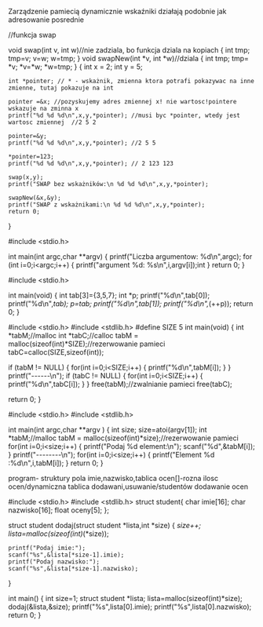 Zarządzenie pamiecią dynamicznie
wskaźniki działają podobnie jak adresowanie posrednie


//funkcja swap

void swap(int v, int w)//nie zadziala, bo funkcja dziala na kopiach
{
    int tmp;
    tmp=v;
    v=w;
    w=tmp;
}
void swapNew(int *v, int *w)//dziala
{
    int tmp;
    tmp= *v;
    *v=*w;
    *w=tmp;
}
{
    int x = 2;
    int y = 5;
   
    int *pointer; // * - wskażnik, zmienna ktora potrafi pokazywac na inne zmienne, tutaj pokazuje na int
   
    pointer =&x; //pozyskujemy adres zmiennej x! nie wartosc!pointere wskazuje na zminna x
    printf("%d %d %d\n",x,y,*pointer); //musi byc *pointer, wtedy jest wartosc zmiennej  //2 5 2
   
    pointer=&y;
    printf("%d %d %d\n",x,y,*pointer); //2 5 5
    
    *pointer=123;
    printf("%d %d %d\n",x,y,*pointer); // 2 123 123
    
    swap(x,y);
    printf("SWAP bez wskażników:\n %d %d %d\n",x,y,*pointer);
    
    swapNew(&x,&y);
    printf("SWAP z wskażnikami:\n %d %d %d\n",x,y,*pointer);
    return 0;
}




#include <stdio.h>

int main(int argc,char **argv)
{
    printf("Liczba argumentow: %d\n",argc);
    for (int i=0;i<argc;i++)
    {
        printf("argument %d: %s\n",i,argv[i]);int 
    }
    return 0;
}



#include <stdio.h>

int main(void)
{
    int tab[3]={3,5,7};
    int *p;
    printf("%d\n",tab[0]);
    printf("%d\n",*tab);
    p=tab;
    printf("%d\n",tab[1]);
    printf("%d\n",*(++p));
    return 0;
}


#include <stdio.h>
#include <stdlib.h>
#define SIZE 5
int main(void)
{
int *tabM;//malloc
int *tabC;//calloc
tabM = malloc(sizeof(int)*SIZE);//rezerwowanie pamieci
tabC=calloc(SIZE,sizeof(int));

if (tabM != NULL)
{
        for(int i=0;i<SIZE;i++)
        {
        printf("%d\n",tabM[i]);
        }
}
printf("------\n");
if (tabC != NULL)
{
        for(int i=0;i<SIZE;i++)
        {
        printf("%d\n",tabC[i]);
        }
}
free(tabM);//zwalnianie pamieci
free(tabC);

return 0;
}


#include <stdio.h>
#include <stdlib.h>

int main(int argc,char **argv )
{
int size;
size=atoi(argv[1]);
int *tabM;//malloc
tabM = malloc(sizeof(int)*size);//rezerwowanie pamieci
for(int i=0;i<size;i++)
{
printf("Podaj %d element:\n");
scanf("%d",&tabM[i]);
}
printf("--------\n");
for(int i=0;i<size;i++)
{
printf("Element %d :%d\n",i,tabM[i]);
}
return 0;
}




program- struktury pola imie,nazwisko,tablica ocen[]-rozna ilosc ocen/dynamiczna tablica
dodawani,usuwanie/studentów
dodawanie ocen


#include <stdio.h>
#include <stdlib.h>
struct student{
    char imie[16];
    char nazwisko[16];
    float oceny[5];
};

struct student dodaj(struct student *lista,int *size)
{
    *size++;
    lista=malloc(sizeof(int)*(*size));
    
    printf("Podaj imie:");
    scanf("%s",&lista[*size-1].imie);
    printf("Podaj nazwisko:");
    scanf("%s",&lista[*size-1].nazwisko);
}

int main()
{
    int size=1;
    struct student *lista;
    lista=malloc(sizeof(int)*size);
    dodaj(&lista,&size);
    printf("%s",lista[0].imie);
    printf("%s",lista[0].nazwisko);
return 0;
}







